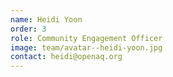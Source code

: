 ```yaml
---
name: Heidi Yoon
order: 3
role: Community Engagement Officer
image: team/avatar--heidi-yoon.jpg
contact: heidi@openaq.org
---
```

